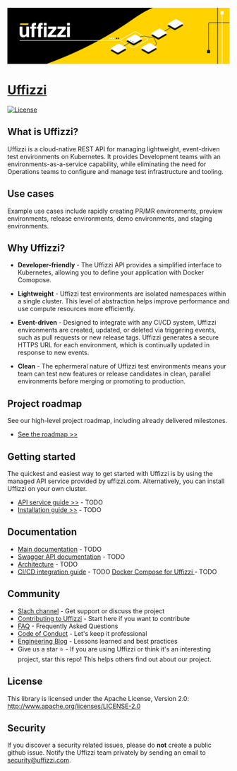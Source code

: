
![banner](docs/images/banner.png)

# [Uffizzi](https://uffizzi.com)

[![License](https://img.shields.io/badge/License-Apache%202.0-blue.svg)](https://opensource.org/licenses/Apache-2.0)

## What is Uffizzi?

Uffizzi is a cloud-native REST API for managing lightweight, event-driven test environments on Kubernetes. It provides Development teams with an environments-as-a-service capability, while eliminating the need for Operations teams to configure and manage test infrastructure and tooling. 

## Use cases
Example use cases include rapidly creating PR/MR environments, preview environments, release environments, demo environments, and staging environments. 

## Why Uffizzi?

- **Developer-friendly** - The Uffizzi API provides a simplified interface to Kubernetes, allowing you to define your application with Docker Comopose.

- **Lightweight** - Uffizzi test environments are isolated namespaces within a single cluster. This level of abstraction helps improve performance and use compute resources more efficiently.

- **Event-driven** - Designed to integrate with any CI/CD system, Uffizzi environments are created, updated, or deleted via triggering events, such as pull requests or new release tags. Uffizzi generates a secure HTTPS URL for each environment, which is continually updated in response to new events.

- **Clean** - The ephermeral nature of Uffizzi test environments means your team can test new features or release candidates in clean, parallel environments before merging or promoting to production.


## Project roadmap

See our high-level project roadmap, including already delivered milestones.

- [See the roadmap >>](https://github.com/orgs/UffizziCloud/projects/2/views/1?layout=board)

## Getting started

The quickest and easiest way to get started with Uffizzi is by using the managed API service provided by uffizzi.com. Alternatively, you can install Uffizzi on your own cluster.

- [API service guide >>]() - TODO
- [Installation guide >>]() - TODO

## Documentation
- [Main documentation]() -  TODO
- [Swagger API documentation]() - TODO
- [Architecture]() - TODO
- [CI/CD integration guide]() - TODO
[Docker Compose for Uffizzi ]() - TODO

## Community

- [Slach channel](https://join.slack.com/t/uffizzi/shared_invite/zt-ffr4o3x0-J~0yVT6qgFV~wmGm19Ux9A) - Get support or discuss the project  
- [Contributing to Uffizzi](https://github.com/UffizziCloud/uffizzi_app/blob/feature/update-readme/CONTRIBUTING.md) - Start here if you want to contribute
- [FAQ](https://uffizzi.com/#faqs) - Frequently Asked Questions
- [Code of Conduct](CODE_OF_CONDUCT.md) - Let's keep it professional
- [Engineering Blog](https://docs.uffizzi.com/engineeringblog/ci-cd-registry/) - Lessons learned and best practices
- Give us a star ⭐️ - If you are using Uffizzi or think it's an interesting project, star this repo! This helps others find out about our project.

## License

This library is licensed under the Apache License, Version 2.0: http://www.apache.org/licenses/LICENSE-2.0

## Security

If you discover a security related issues, please do **not** create a public github issue. Notify the Uffizzi team privately by sending an email to security@uffizzi.com.